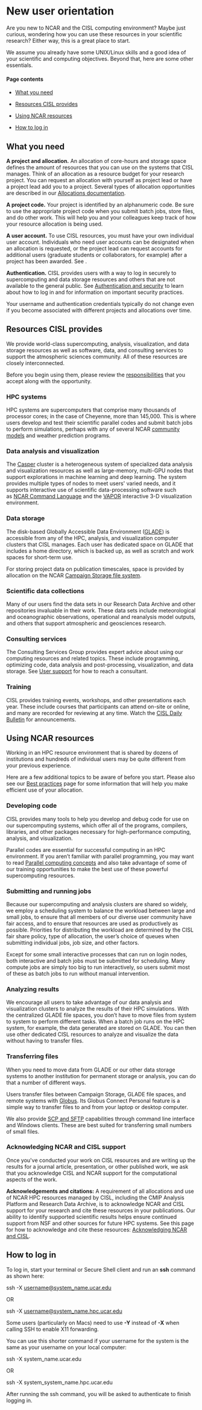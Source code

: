 # New user orientation

Are you new to NCAR and the CISL computing environment? Maybe just
curious, wondering how you can use these resources in your scientific
research? Either way, this is a great place to start.

We assume you already have some UNIX/Linux skills and a good idea of
your scientific and computing objectives. Beyond that, here are
some other essentials.

#### Page contents

- [What you need](#Newuserorientation-Whatyouneed)

- [Resources CISL provides](#Newuserorientation-ResourcesCISLprovide)

- [Using NCAR resources](#Newuserorientation-UsingNCARresources)

- [How to log in](#Newuserorientation-Howtologin)

## What you need

**A project and allocation.** An allocation of core-hours and storage
space defines the amount of resources that you can use on the systems
that CISL manages. Think of an allocation as a resource budget for your
research project. You can request an allocation with yourself as project
lead or have a project lead add you to a project. Several types of
allocation opportunities are described in our [<u>Allocations
documentation</u>](file:////display/RC/Allocations).

**A project code.** Your project is identified by an alphanumeric code.
Be sure to use the appropriate project code when you submit batch jobs,
store files, and do other work. This will help you and your colleagues
keep track of how your resource allocation is being used.

**A user account.** To use CISL resources, you must have your own
individual user account. Individuals who need user accounts can be
designated when an allocation is requested, or the project lead can
request accounts for additional users (graduate students or
collaborators, for example) after a project has been awarded. See .

**Authentication.** CISL provides users with a way to log in securely to
supercomputing and data storage resources and others that are not
available to the general public. See [Authentication and
security](file:////display/RC/Authentication+and+security) to learn
about how to log in and for information on important security practices.

Your username and authentication credentials typically do not change
even if you become associated with different projects and allocations
over time.

## Resources CISL provides

We provide world-class supercomputing, analysis, visualization, and data
storage resources as well as software, data, and consulting services to
support the atmospheric sciences community. All of these resources are
closely interconnected.

Before you begin using them, please review
the [<u>responsibilities</u>](file:////display/RC/User+responsibilities) that
you accept along with the opportunity.

### HPC systems

HPC systems are supercomputers that comprise many thousands of processor
cores; in the case of Cheyenne, more than 145,000. This is where users
develop and test their scientific parallel codes and submit batch jobs
to perform simulations, perhaps with any of several NCAR [<u>community
models</u>](file:////display/RC/Community+models) and weather prediction
programs. 

### Data analysis and visualization

The [<u>Casper</u>](file:////display/RC/Casper+cluster) cluster is a
heterogeneous system of specialized data analysis and visualization
resources as well as large-memory, multi-GPU nodes that support
explorations in machine learning and deep learning. The system provides
multiple types of nodes to meet users' varied needs, and it supports
interactive use of scientific data-processing software such as [<u>NCAR
Command Language</u>](http://www.ncl.ucar.edu/) and
the [VAPOR](https://www.vapor.ucar.edu/) interactive 3-D visualization
environment.

### Data storage

The disk-based Globally Accessible Data Environment
([<u>GLADE</u>](file:////display/RC/GLADE+file+spaces)) is accessible
from any of the HPC, analysis, and visualization computer clusters that
CISL manages. Each user has dedicated space on GLADE that includes a
home directory, which is backed up, as well as scratch and work spaces
for short-term use.

For storing project data on publication timescales, space is provided by
allocation on the NCAR [<u>Campaign Storage file
system</u>](file:////display/RC/Campaign+Storage+file+system).

### Scientific data collections

Many of our users find the data sets in our Research Data Archive and
other repositories invaluable in their work. These data sets include
meteorological and oceanographic observations, operational and
reanalysis model outputs, and others that support atmospheric and
geosciences research.

### Consulting services

The Consulting Services Group provides expert advice about using our
computing resources and related topics. These include programming,
optimizing code, data analysis and post-processing, visualization, and
data storage. See [User support](file:////display/RC/User+support) for
how to reach a consultant.

### Training

CISL provides training events, workshops, and other presentations each
year. These include courses that participants can attend on-site or
online, and many are recorded for reviewing at any time. Watch
the [<u>CISL Daily Bulletin</u>](https://arc.ucar.edu/articles) for
announcements.

## Using NCAR resources

Working in an HPC resource environment that is shared by dozens of
institutions and hundreds of individual users may be quite different
from your previous experience.

Here are a few additional topics to be aware of before you start. Please
also see our [Best
practices](file:////display/RC/Best+practices+for+supercomputer+users) page
for some information that will help you make efficient use of your
allocation.

### Developing code

CISL provides many tools to help you develop and debug code for use on
our supercomputing systems, which offer all of the programs, compilers,
libraries, and other packages necessary for high-performance computing,
analysis, and visualization.

Parallel codes are essential for successful computing in an HPC
environment. If you aren’t familiar with parallel programming, you may
want to read [<u>Parallel computing
concepts</u>](file:////display/RC/Parallel+computing+concepts) and also
take advantage of some of our training opportunities to make the best
use of these powerful supercomputing resources.

### Submitting and running jobs

Because our supercomputing and analysis clusters are shared so widely,
we employ a scheduling system to balance the workload between large and
small jobs, to ensure that all members of our diverse user community
have fair access, and to ensure that resources are used as productively
as possible. Priorities for distributing the workload are determined by
the CISL fair share policy, type of allocation, the user’s choice of
queues when submitting individual jobs, job size, and other factors.

Except for some small interactive processes that can run on login nodes,
both interactive and batch jobs must be submitted for scheduling. Many
compute jobs are simply too big to run interactively, so users submit
most of these as batch jobs to run without manual intervention.

### Analyzing results

We encourage all users to take advantage of our data analysis and
visualization clusters to analyze the results of their HPC simulations.
With the centralized GLADE file spaces, you don’t have to move files
from system to system to perform different tasks. When a batch job runs
on the HPC system, for example, the data generated are stored on GLADE.
You can then use other dedicated CISL resources to analyze and visualize
the data without having to transfer files.

### Transferring files

When you need to move data from GLADE or our other data storage systems
to another institution for permanent storage or analysis, you can do
that a number of different ways.

Users transfer files between Campaign Storage, GLADE file spaces, and
remote systems
with [<u>Globus</u>](file:////display/RC/Globus+file+transfers). Its
Globus Connect Personal feature is a simple way to transfer files to and
from your laptop or desktop computer.

We also provide [<u>SCP and
SFTP</u>](file:////display/RC/SCP+and+SFTP) capabilities through command
line interface and Windows clients. These are best suited for
transferring small numbers of small files.

### Acknowledging NCAR and CISL support

Once you've conducted your work on CISL resources and are writing up the
results for a journal article, presentation, or other published work, we
ask that you acknowledge CISL and NCAR support for the computational
aspects of the work.

**Acknowledgements and citations:** A requirement of all allocations and
use of NCAR HPC resources managed by CISL, including the CMIP Analysis
Platform and Research Data Archive, is to acknowledge NCAR and CISL
support for your research and cite these resources in your publications.
Our ability to identify supported scientific results helps ensure
continued support from NSF and other sources for future HPC systems. See
this page for how to acknowledge and cite these
resources: [Acknowledging NCAR and
CISL](file:////display/RC/Acknowledging+NCAR+and+CISL).

## How to log in

To log in, start your terminal or Secure Shell client and run an **ssh**
command as shown here:

ssh -X username@system_name.ucar.edu

OR

ssh -X username@system_name.hpc.ucar.edu

Some users (particularly on Macs) need to use **-Y** instead
of **-X** when calling SSH to enable X11 forwarding.

You can use this shorter command if your username for the system is the
same as your username on your local computer:

ssh -X system_name.ucar.edu

OR

ssh -X system_system_name.hpc.ucar.edu

After running the ssh command, you will be asked to authenticate to
finish logging in.

